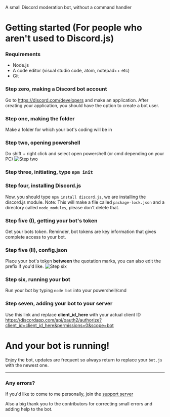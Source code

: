  A small Discord moderation bot, without a command handler


# Getting started (For people who aren't used to Discord.js)


### Requirements
* Node.js
* A code editor (visual studio code, atom, notepad++ etc)
* Git

### Step zero, making a Discord bot account
Go to https://discord.com/developers and make an application. After creating your application, you should have the option to create a bot user.

### Step one, making the folder
Make a folder for which your bot's coding will be in


### Step two, opening powershell
Do shift + right click and select open powershell (or cmd depending on your PC)
![Step two](https://i.imgur.com/1quX9nB.png "Step two")


### Step three, initiating, type `npm init`

### Step four, installing Discord.js
Now, you should type `npm install discord.js`, we are installing the discord.js module. Note: This will make a file called `package-lock.json` and a directory called `node_modules`, please don't delete that.

### Step five (I), getting your bot's token
Get your bots token. Reminder, bot tokens are key information that gives complete access to your bot.

### Step five (II), config.json
Place your bot's token **between** the quotation marks, you can also edit the prefix if you'd like.
![Step six](https://i.imgur.com/dy7OSYW.png "Step six")

### Step six, running your bot
Run your bot by typing `node bot` into your powershell/cmd

### Step seven, adding your bot to your server
Use this link and replace **client_id_here** with your actual client ID
https://discordapp.com/api/oauth2/authorize?client_id=client_id_here&permissions=0&scope=bot
# And your bot is running!
Enjoy the bot, updates are frequent so always return to replace your `bot.js` with the newest one.

---

### Any errors?
If you'd like to come to me personally, join the [support server](https://discord.gg/t2nV9kBnch)

Also a big thank you to the contributors for correcting small errors and adding help to the bot.
